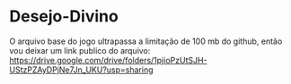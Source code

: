 # Desejo-Divino

O arquivo  base do jogo ultrapassa a limitação de 100 mb do github, então vou deixar um link publico do arquivo:
https://drive.google.com/drive/folders/1pjioPzUtSJH-UStzPZAyDPjNe7Jn_UKU?usp=sharing

